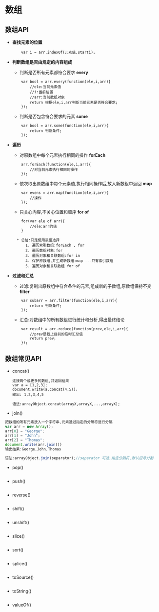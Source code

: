 # 数组
## 数组API
* **查找元素的位置**
	```
		var i = arr.indexOf(元素值,starti);
	```

* **判断数组是否由规定的内容组成**
	- 判断是否所有元素都符合要求 **every**
	```
		var bool = arr.every(function(ele,i,arr){
			//ele:当前元素值
			//i:当前位置
			//arr:当前数组对象
			return 根据ele,i,arr判断当前元素是否符合要求;
		});
	```
	- 判断是否包含符合要求的元素 **some**
	```
		var bool = arr.some(function(ele,i,arr){
			return 判断条件;
		});
	```
* **遍历**
	- 对原数组中每个元素执行相同的操作 **forEach**
	```
		arr.forEach(function(ele,i,arr){
			//对当前元素执行相同的操作
		});
	``` 
	- 依次取出原数组中每个元素值,执行相同操作后,放入新数组中返回 **map**
	```
		var evens = arr.map(function(ele,i,arr){
			//操作
		});
	```
	- 只关心内容,不关心位置和顺序 **for of**
	```
		for(var ele of arr){
			//ele:arr的值
		}
	```
		* 总结:只是使用最佳选择
			1. 遍历索引数组:forEach , for
			2. 遍历数组对象:for
			3. 遍历对象和关联数组:for in
			4. 保护原数组,并生成新数组:map ---只有索引数组
			5. 遍历对象和关联数组 for of
* **过滤和汇总**
	- 过滤:复制出原数组中符合条件的元素,组成新的子数组,原数组保持不变 **filter**
	```
		var subarr = arr.filter(function(ele,i,arr){
			return 判断条件;
		});
	```
	- 汇总:对数组中的所有数组进行统计和分析,得出最终结论
	```
		var result = arr.reduce(function(prev,ele,i,arr){
			//prev是截止目前的临时汇总值
			return prev;
		});
	```

## 数组常见API
  - concat()
	```
	连接两个或更多的数组,并返回结果
	var a = [1,2,3];
	document.write(a.concat(4,5));
	输出: 1,2,3,4,5
	
	语法:arrayObject.concat(arrayX,arrayX,...,arrayX);
	```
- join()
```javascript
把数组的所有元素放入一个字符串,元素通过指定的分隔符进行分隔
var arr = new Array();
arr[0] = "George";
arr[1] = "John";
arr[2] = "Thomas";
document.write(arr.join())
输出结果:George,John,Thomas

语法:arrayObject.join(separator);//separator 可选,指定分隔符,默认逗号分割
```

- pop()
```javascript
```

- push()
```javascript
```
- reverse()
```javascript
```
- shift()
```javascript
```
- unshift()
```javascript
```
- slice()
```javascript
```
- sort()
```javascript
```
- splice()
```javascript
```
- toSource()
```javascript
```
- toString()
```javascript
```
- valueOf()
```javascript
```
	